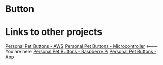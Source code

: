 # Button


# Links to other projects
[Personal Pet Buttons - AWS](https://github.com/gabe-stier/Personal_Pet_Buttons-AWS)
[Personal Pet Buttons - Microcontroller](https://github.com/gabe-stier/Personal_Pet_Buttons-Microcontroller) <--- You are here
[Personal Pet Buttons - Raspberry Pi](https://github.com/gabe-stier/Personal_Pet_Buttons-Raspberry_Pi)
[Personal Pet Buttons - App](https://github.com/gabe-stier/Personal_Pet_Buttons-Mobile_App)
